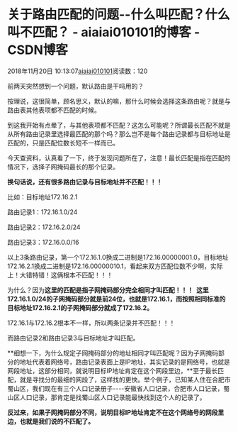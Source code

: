 # 关于路由匹配的问题--什么叫匹配？什么叫不匹配？ - aiaiai010101的博客 - CSDN博客

2018年11月20日 10:13:07[aiaiai010101](https://me.csdn.net/aiaiai010101)阅读数：120


前两天突然想到一个问题，默认路由是干吗用的？

按理说，这很简单，顾名思义，默认的嘛，那什么时候会选择这条路由呢？就是与路由表其他表项都不匹配的时候。

到这我开始有点晕了，与其他表项都不匹配？这怎么可能呢？所谓最长匹配不就是从所有路由记录里选择最匹配的那个吗？那么岂不是每个路由记录都与目标地址是匹配的，只是匹配位数长短不一样而已。

今天查资料，认真看了一下，终于发现问题所在了，注意！最长匹配是指在匹配的情况下，选择子网掩码最长的那个记录。

**换句话说，还有很多路由记录与目标地址并不匹配！！！**

比如：目标地址172.16.2.1

路由记录1：172.16.1.0/24

路由记录2：172.16.2.0/24

路由记录3：172.16.0.0/16

以上3条路由记录，第一个172.16.1.0换成二进制是172.16.00000001.0，目标地址172.16.2.1换成二进制是172.16.00000010.1，看起来双方匹配位数不少啊，实际上！大错特错！这俩根本不匹配！！！

为什么？因为**这里的匹配是指子网掩码部分完全相同才叫匹配！！！  这里172.16.1.0/24的子网掩码部分就是前24位，也就是172.16.1，而按照相同标准的目标地址172.16.2.1的子网掩码部分就成了172.16.2。**

172.16.1与172.16.2根本不一样，所以两条记录并不匹配！！！

而路由记录2和路由记录3与目标地址才叫匹配。

**细想一下，为什么规定子网掩码部分的地址相同才叫匹配呢？因为子网掩码部分的地址代表着网络号，路由记录表面上是IP地址，其实记录的是网络号，也就是网段地址，这部分相同，就说明目标IP地址肯定在这个网段里边，**至于最长匹配，就是寻找分的最细的网段了，这样找的更快。举个例子，已知某人住在合肥市蜀山区，我们现在有三个人口记录册子----安徽省人口记录，合肥市人口记录，蜀山区人口记录，那肯定是找蜀山区人口记录能最快找到这个人的记录了。

**反过来，如果子网掩码部分不同，说明目标IP地址肯定不在这个网络号的网段里边，也就是我们说的不匹配了。**

